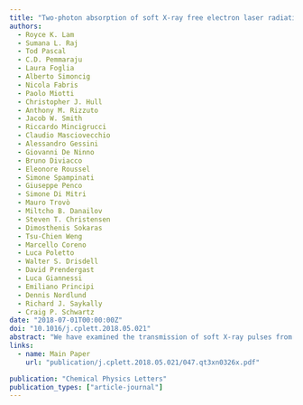 ```yaml
---
title: "Two-photon absorption of soft X-ray free electron laser radiation by graphite near the carbon K-absorption edge"
authors:
  - Royce K. Lam
  - Sumana L. Raj
  - Tod Pascal
  - C.D. Pemmaraju
  - Laura Foglia
  - Alberto Simoncig
  - Nicola Fabris
  - Paolo Miotti
  - Christopher J. Hull
  - Anthony M. Rizzuto
  - Jacob W. Smith
  - Riccardo Mincigrucci
  - Claudio Masciovecchio
  - Alessandro Gessini
  - Giovanni De Ninno
  - Bruno Diviacco
  - Eleonore Roussel
  - Simone Spampinati
  - Giuseppe Penco
  - Simone Di Mitri
  - Mauro Trovò
  - Miltcho B. Danailov
  - Steven T. Christensen
  - Dimosthenis Sokaras
  - Tsu-Chien Weng
  - Marcello Coreno
  - Luca Poletto
  - Walter S. Drisdell
  - David Prendergast
  - Luca Giannessi
  - Emiliano Principi
  - Dennis Nordlund
  - Richard J. Saykally
  - Craig P. Schwartz
date: "2018-07-01T00:00:00Z"
doi: "10.1016/j.cplett.2018.05.021"
abstract: "We have examined the transmission of soft X-ray pulses from the FERMI free electron laser through carbon films of varying thickness, quantifying nonlinear effects of pulses above and below the carbon K-edge. At typical of soft X-ray free electron laser intensities, pulses exhibit linear absorption at photon energies above and below the K-edge, ∼308 and ∼260 eV, respectively; whereas two-photon absorption becomes significant slightly below the K-edge, ∼284.2 eV. The measured two-photon absorption cross section at 284.18 eV (∼6 × 10−48 cm4 s) is 7 orders of magnitude above what is expected from a simple theory based on hydrogen-like atoms – a result of resonance effects."
links:
  - name: Main Paper
    url: "publication/j.cplett.2018.05.021/047.qt3xn0326x.pdf"

publication: "Chemical Physics Letters"
publication_types: ["article-journal"]
---
```

